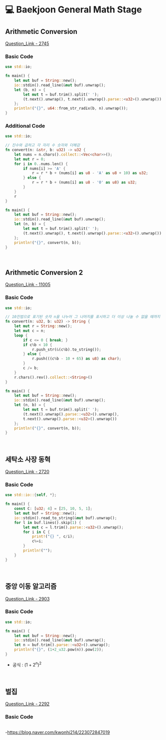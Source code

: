 # 💻 Baekjoon General Math Stage

## Arithmetic Conversion

[Question_Link - 2745](https://www.acmicpc.net/problem/2745)

### Basic Code

```rust
use std::io;

fn main() {
    let mut buf = String::new();
    io::stdin().read_line(&mut buf).unwrap();
    let (b, n) = {
        let mut t = buf.trim().split(' ');
        (t.next().unwrap(), t.next().unwrap().parse::<u32>().unwrap())
    };
    println!("{}", u64::from_str_radix(b, n).unwrap());
}
```

### Additional Code

```rust
use std::io;

// 진수와 곱하고 각 자리 수 숫자와 더해감
fn convert(n: &str, b: u32) -> u32 {
    let nums = n.chars().collect::<Vec<char>>();
    let mut r = 0;
    for i in 0..nums.len() {
        if nums[i] >= 'A' {
            r = r * b + (nums[i] as u8 - 'A' as u8 + 10) as u32;
        } else {
            r = r * b + (nums[i] as u8 - '0' as u8) as u32;
        }
    }
    r
}

fn main() {
    let mut buf = String::new();
    io::stdin().read_line(&mut buf).unwrap();
    let (n, b) = {
        let mut t = buf.trim().split(' ');
        (t.next().unwrap(), t.next().unwrap().parse::<u32>().unwrap())
    };
    println!("{}", convert(n, b));
}
```

<br>

## Arithmetic Conversion 2

[Question_Link - 11005](https://www.acmicpc.net/problem/11005)

### Basic Code

```rust
use std::io;

// 10진법으로 표기된 숫자 n을 나누어 그 나머지를 표시하고 더 이상 나눌 수 없을 때까지 반복하여 표기함
fn convert(n: u32, b: u32) -> String {
    let mut r = String::new();
    let mut c = n;
    loop {
        if c <= 0 { break; }
        if c%b < 10 {
            r.push_str(&(c%b).to_string());
        } else {
            r.push(((c%b - 10 + 65) as u8) as char);
        }
        c /= b;
    }
    r.chars().rev().collect::<String>()
}

fn main() {
    let mut buf = String::new();
    io::stdin().read_line(&mut buf).unwrap();
    let (n, b) = {
        let mut t = buf.trim().split(' ');
        (t.next().unwrap().parse::<u32>().unwrap(), 
        t.next().unwrap().parse::<u32>().unwrap())
    };
    println!("{}", convert(n, b));
}
```

<br>

## 세탁소 사장 동혁

[Question_Link - 2720](https://www.acmicpc.net/problem/2720)

### Basic Code

```rust
use std::io::{self, *};

fn main() {
    const C: [u32; 4] = [25, 10, 5, 1];
    let mut buf = String::new();
    io::stdin().read_to_string(&mut buf).unwrap();
    for l in buf.lines().skip(1) {
        let mut c = l.trim().parse::<u32>().unwrap();
        for i in C {
            print!("{} ", c/i);
            c%=i;
        }
        println!("");
    }
}
```

<br>

## 중앙 이동 알고리즘

[Question_Link - 2903](https://www.acmicpc.net/problem/2903)

### Basic Code

```rust
use std::io;

fn main() {
    let mut buf = String::new();
    io::stdin().read_line(&mut buf).unwrap();
    let n = buf.trim().parse::<u32>().unwrap();
    println!("{}", (1+2_u32.pow(n)).pow(2));
}
```
- 공식 : $(1+2^n)^2$

<br>

## 벌집

[Question_Link - 2292](https://www.acmicpc.net/problem/2292)

### Basic Code

```rust

```

-https://blog.naver.com/kwonhj214/223072847019